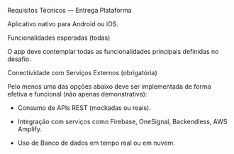 Requisitos Técnicos — Entrega
Plataforma

Aplicativo nativo para Android ou iOS.

 

Funcionalidades esperadas (todas)

O app deve contemplar todas as funcionalidades principais definidas no desafio.

 

Conectividade com Serviços Externos (obrigatória)

Pelo menos uma das opções abaixo deve ser implementada de forma efetiva e funcional (não apenas demonstrativa):

- Consumo de APIs REST (mockadas ou reais). 

- Integração com serviços como Firebase, OneSignal, Backendless, AWS Amplify.

- Uso de Banco de dados em tempo real ou em nuvem.